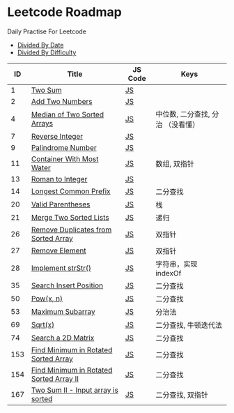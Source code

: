 # Leetcode Roadmap

Daily Practise For Leetcode

* [Divided By Date](DATE_README.md)
* [Divided By Difficulty](DIFFICULTY_README.md)

| ID | Title | JS Code | Keys |
| -- | ----- | ------- | ---- |
|1|[Two Sum](https://leetcode.com/problems/two-sum/) | [JS](20190820/index.js) | |
|2|[Add Two Numbers](https://leetcode-cn.com/problems/add-two-numbers/) | [JS](20190821_1/index.js) | |
|4|[Median of Two Sorted Arrays](https://leetcode-cn.com/problems/median-of-two-sorted-arrays/) | [JS](20190830/index.js) | 中位数, 二分查找, 分治 （没看懂） |
|7|[Reverse Integer](https://leetcode-cn.com/problems/reverse-integer/) | [JS](20190821_2/index.js) | |
|9|[Palindrome Number](https://leetcode-cn.com/problems/palindrome-number/) | [JS](20190822/index.js) | |
|11|[Container With Most Water](https://leetcode-cn.com/problems/container-with-most-water/) | [JS](20190917/index.js) | 数组, 双指针 |
|13|[Roman to Integer](https://leetcode-cn.com/problems/roman-to-integer/) | [JS](20190823/index.js) | |
|14|[Longest Common Prefix](https://leetcode-cn.com/problems/longest-common-prefix/) | [JS](20190826/index.js) | 二分查找 |
|20|[Valid Parentheses](https://leetcode-cn.com/problems/valid-parentheses/) | [JS](20190827/index.js) | 栈 |
|21|[Merge Two Sorted Lists](https://leetcode-cn.com/problems/merge-two-sorted-lists/) | [JS](20190828/index.js) | 递归 |
|26|[Remove Duplicates from Sorted Array](https://leetcode-cn.com/problems/remove-duplicates-from-sorted-array/) | [JS](20190903_1/index.js) | 双指针 |
|27|[Remove Element](https://leetcode-cn.com/problems/remove-element/) | [JS](20190903_2/index.js) | 双指针 |
|28|[Implement strStr()](https://leetcode-cn.com/problems/implement-strstr/) | [JS](20190904/index.js) | 字符串，实现 indexOf |
|35|[Search Insert Position](https://leetcode-cn.com/problems/search-insert-position/) | [JS](20190905/index.js) | 二分查找 |
|50|[Pow(x, n)](https://leetcode-cn.com/problems/powx-n/solution/powx-n-by-leetcode/) | [JS](20190918/index.js) | 二分查找 |
|53|[Maximum Subarray](https://leetcode-cn.com/problems/maximum-subarray/) | [JS](20190906/index.js) | 分治法 |
|69|[Sqrt(x)](https://leetcode-cn.com/problems/sqrtx/) | [JS](20190919/index.js) | 二分查找, 牛顿迭代法 |
|74|[Search a 2D Matrix](https://leetcode-cn.com/problems/search-a-2d-matrix/) | [JS](20190908/index.js) | 二分查找 |
|153|[Find Minimum in Rotated Sorted Array](https://leetcode-cn.com/problems/find-minimum-in-rotated-sorted-array/) | [JS](20190910/index.js) | 二分查找 |
|154|[Find Minimum in Rotated Sorted Array II](https://leetcode-cn.com/problems/find-minimum-in-rotated-sorted-array-ii/) | [JS](20190912/index.js) | 二分查找 |
|167|[Two Sum II - Input array is sorted](https://leetcode-cn.com/problems/two-sum-ii-input-array-is-sorted/) | [JS](20190920/index.js) | 二分查找, 双指针 |